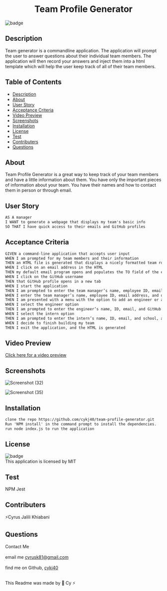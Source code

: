 
  <h1 align="center">Team Profile Generator</h1>

  ![badge](https://img.shields.io/badge/license-MIT--brightgreen)<br />

  ## Description 
  Team generator is a commandline application. The application will prompt the user to answer questions about their individual team members. The application will then record your answers and inject them into a html template  which will help the user keep track of all of their team members.

  ## Table of Contents
  
  * [Description](#description)
  * [About](#about)
  * [User Story](#user-story)
  * [Acceptance Criteria](#acceptance-criteria)
  * [Video Preview](#video-preview)
  * [Screenshots](#screenshots)
  * [Installation](#installation)
  * [License](#license)
  * [Test](#test)
  * [Contributers](#contributers)
  * [Questions](#questions)
 

  ## About
  Team Profile Generator is a great way to keep track of your team members and have a little information about them. You have only the important pieces of information about your team. You have their names and how to contact them in person or through email. 

  ## User Story
  ```md
  AS A manager
  I WANT to generate a webpage that displays my team's basic info
  SO THAT I have quick access to their emails and GitHub profiles
  ```
  ## Acceptance Criteria
  ```md
  GIVEN a command-line application that accepts user input
  WHEN I am prompted for my team members and their information
  THEN an HTML file is generated that displays a nicely formatted team roster based on user input
  WHEN I click on an email address in the HTML
  THEN my default email program opens and populates the TO field of the email with the address
  WHEN I click on the GitHub username
  THEN that GitHub profile opens in a new tab
  WHEN I start the application
  THEN I am prompted to enter the team manager’s name, employee ID, email address, and office number
  WHEN I enter the team manager’s name, employee ID, email address, and office number
  THEN I am presented with a menu with the option to add an engineer or an intern or to finish building my team
  WHEN I select the engineer option
  THEN I am prompted to enter the engineer’s name, ID, email, and GitHub username, and I am taken back to the menu
  WHEN I select the intern option
  THEN I am prompted to enter the intern’s name, ID, email, and school, and I am taken back to the menu
  WHEN I decide to finish building my team
  THEN I exit the application, and the HTML is generated
  ```
 ## Video Preview
 <a href="https://watch.screencastify.com/v/Z68a3VozaMy6Yb6y8QST">Click here for a video preview </a>
 
 ## Screenshots
  ![Screenshot (32)](https://user-images.githubusercontent.com/102045473/187086941-d34f48ca-f663-4a6e-b8c0-8c7b1bc36fc5.png)
  
![Screenshot (35)](https://user-images.githubusercontent.com/102045473/187090012-fa939fa7-ef24-43da-a716-e49617f2b863.png)



  
 
  ## Installation
  ```md
  clone the repo https://github.com/cykj40/team-profile-generator.git
  Run 'NPM install' in the command prompt to install the dependencies. 
  run node index.js to run the application
```
  ## License
![badge](https://img.shields.io/badge/license-MIT--brightgreen)
<br />
This application is licensed by MIT

## Test 
NPM Jest  

## Contributers
⚡Cyrus Jalili Khiabani

## Questions
Contact Me<br />
<br />
 email me cyrusk81@gmail.com<br />
 <br />
 find me on Github,  [cykj40](https://github.com/cykj40)<br />
<br /> 

This Readme was made by 🚀 Cy ⚡


